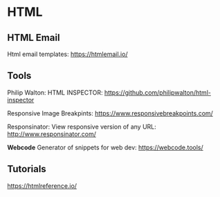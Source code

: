 # HTML

## HTML Email
Html email templates:
https://htmlemail.io/

## Tools
 Philip Walton: HTML INSPECTOR:  https://github.com/philipwalton/html-inspector

 Responsive Image Breakpints: https://www.responsivebreakpoints.com/

 Responsinator: View responsive version of any URL: http://www.responsinator.com/

 **Webcode** Generator of snippets for web dev: https://webcode.tools/
## Tutorials
https://htmlreference.io/